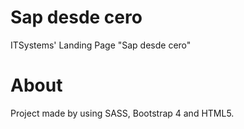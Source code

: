 # Sap desde cero
ITSystems' Landing Page "Sap desde cero"
# About
Project made by using SASS, Bootstrap 4 and HTML5.
